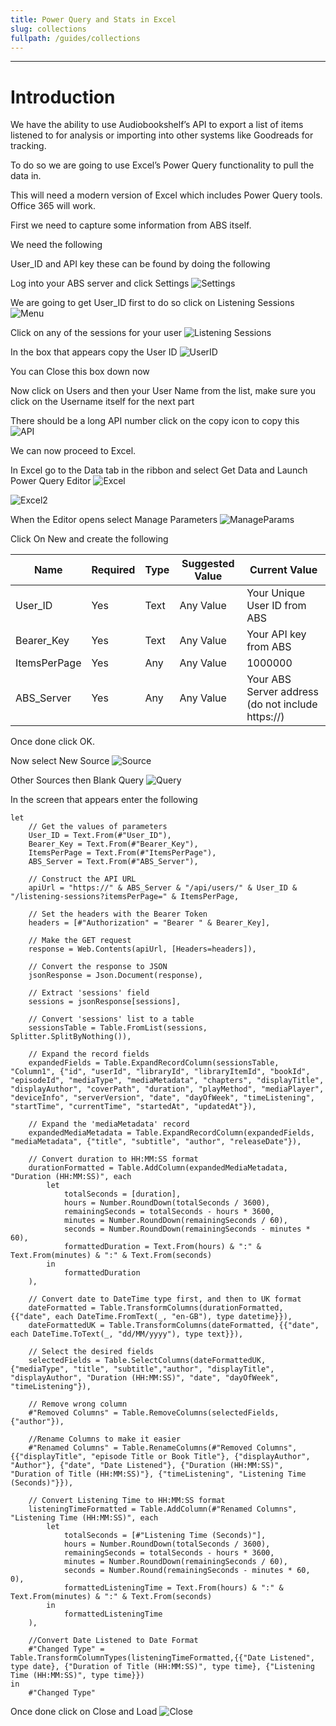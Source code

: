 ```yaml
---
title: Power Query and Stats in Excel
slug: collections
fullpath: /guides/collections
---
```


---

# Introduction
We have the ability to use Audiobookshelf’s API to export a list of items listened to for analysis or importing into other systems like Goodreads for tracking. 

To do so we are going to use Excel’s Power Query functionality to pull the data in. 

This will need a modern version of Excel which includes Power Query tools. Office 365 will work. 

First we need to capture some information from ABS itself. 

We need the following

User_ID and API key these can be found by doing the following

Log into your ABS server and click Settings
![Settings](/guides/powerquery/Powerquery0.png)
 
We are going to get User_ID first to do so click on Listening Sessions 
![Menu](/guides/powerquery/Powerquery1.png)

Click on any of the sessions for your user
![Listening Sessions](/guides/powerquery/Powerquery2.png)
 

In the box that appears copy the User ID
![UserID](/guides/powerquery/Powerquery2.png)
 

You can Close this box down now

Now click on Users and then your User Name from the list, make sure you click on the Username itself for the next part

There should be a long API number click on the copy icon to copy this
![API](/guides/powerquery/Powerquery3.png) 

We can now proceed to Excel. 

In Excel go to the Data tab in the ribbon and select Get Data and Launch Power Query Editor
![Excel](/guides/powerquery/Powerquery4.png)
 
![Excel2](/guides/powerquery/Powerquery5.png)
 

When the Editor opens select Manage Parameters
![ManageParams](/guides/powerquery/Powerquery6.png)
 

Click On New and create the following

|     Name            |     Required    |     Type    |     Suggested Value    |     Current Value                                        |
|---------------------|-----------------|-------------|------------------------|----------------------------------------------------------|
|     User_ID         |     Yes         |     Text    |     Any Value          |     Your Unique User ID from ABS                         |
|     Bearer_Key      |     Yes         |     Text    |     Any Value          |     Your API key from ABS                                |
|     ItemsPerPage    |     Yes         |     Any     |     Any Value          |     1000000                                              |
|     ABS_Server      |     Yes         |     Any     |     Any Value          |     Your ABS Server address (do not include https://)    |

Once done click OK. 

Now select New Source
![Source](/guides/powerquery/Powerquery7.png)
 

Other Sources then Blank Query
![Query](/guides/powerquery/Powerquery8.png)
 

In the screen that appears enter the following

```
let
    // Get the values of parameters
    User_ID = Text.From(#"User_ID"),
    Bearer_Key = Text.From(#"Bearer_Key"),
    ItemsPerPage = Text.From(#"ItemsPerPage"),
    ABS_Server = Text.From(#"ABS_Server"),
    
    // Construct the API URL
    apiUrl = "https://" & ABS_Server & "/api/users/" & User_ID & "/listening-sessions?itemsPerPage=" & ItemsPerPage,
    
    // Set the headers with the Bearer Token
    headers = [#"Authorization" = "Bearer " & Bearer_Key],

    // Make the GET request
    response = Web.Contents(apiUrl, [Headers=headers]),
    
    // Convert the response to JSON
    jsonResponse = Json.Document(response),

    // Extract 'sessions' field
    sessions = jsonResponse[sessions],

    // Convert 'sessions' list to a table
    sessionsTable = Table.FromList(sessions, Splitter.SplitByNothing()),

    // Expand the record fields
    expandedFields = Table.ExpandRecordColumn(sessionsTable, "Column1", {"id", "userId", "libraryId", "libraryItemId", "bookId", "episodeId", "mediaType", "mediaMetadata", "chapters", "displayTitle", 
"displayAuthor", "coverPath", "duration", "playMethod", "mediaPlayer", "deviceInfo", "serverVersion", "date", "dayOfWeek", "timeListening", "startTime", "currentTime", "startedAt", "updatedAt"}),

    // Expand the 'mediaMetadata' record
    expandedMediaMetadata = Table.ExpandRecordColumn(expandedFields, "mediaMetadata", {"title", "subtitle", "author", "releaseDate"}),

    // Convert duration to HH:MM:SS format
    durationFormatted = Table.AddColumn(expandedMediaMetadata, "Duration (HH:MM:SS)", each
        let
            totalSeconds = [duration],
            hours = Number.RoundDown(totalSeconds / 3600),
            remainingSeconds = totalSeconds - hours * 3600,
            minutes = Number.RoundDown(remainingSeconds / 60),
            seconds = Number.RoundDown(remainingSeconds - minutes * 60),
            formattedDuration = Text.From(hours) & ":" & Text.From(minutes) & ":" & Text.From(seconds)
        in
            formattedDuration
    ),

    // Convert date to DateTime type first, and then to UK format
    dateFormatted = Table.TransformColumns(durationFormatted, {{"date", each DateTime.FromText(_, "en-GB"), type datetime}}),
    dateFormattedUK = Table.TransformColumns(dateFormatted, {{"date", each DateTime.ToText(_, "dd/MM/yyyy"), type text}}),
    
    // Select the desired fields
    selectedFields = Table.SelectColumns(dateFormattedUK, {"mediaType", "title", "subtitle","author", "displayTitle", "displayAuthor", "Duration (HH:MM:SS)", "date", "dayOfWeek", "timeListening"}),
    
    // Remove wrong column
    #"Removed Columns" = Table.RemoveColumns(selectedFields,{"author"}),

    //Rename Columns to make it easier
    #"Renamed Columns" = Table.RenameColumns(#"Removed Columns",{{"displayTitle", "episode Title or Book Title"}, {"displayAuthor", "Author"}, {"date", "Date Listened"}, {"Duration (HH:MM:SS)", "Duration of Title (HH:MM:SS)"}, {"timeListening", "Listening Time (Seconds)"}}),

    // Convert Listening Time to HH:MM:SS format
    listeningTimeFormatted = Table.AddColumn(#"Renamed Columns", "Listening Time (HH:MM:SS)", each
        let
            totalSeconds = [#"Listening Time (Seconds)"],
            hours = Number.RoundDown(totalSeconds / 3600),
            remainingSeconds = totalSeconds - hours * 3600,
            minutes = Number.RoundDown(remainingSeconds / 60),
            seconds = Number.Round(remainingSeconds - minutes * 60, 0),
            formattedListeningTime = Text.From(hours) & ":" & Text.From(minutes) & ":" & Text.From(seconds)
        in
            formattedListeningTime
    ),

    //Convert Date Listened to Date Format
    #"Changed Type" = Table.TransformColumnTypes(listeningTimeFormatted,{{"Date Listened", type date}, {"Duration of Title (HH:MM:SS)", type time}, {"Listening Time (HH:MM:SS)", type time}})
in
    #"Changed Type"
```

Once done click on Close and Load
![Close](/guides/powerquery/Powerquery9.png)
 


